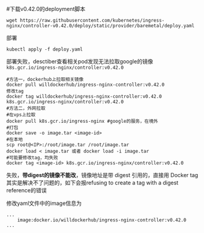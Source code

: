 #下载v0.42.0的deployment脚本
```
wget https://raw.githubusercontent.com/kubernetes/ingress-nginx/controller-v0.42.0/deploy/static/provider/baremetal/deploy.yaml
```
部署
```
kubectl apply -f deploy.yaml
```
部署失败，desctiber查看相关pod发现无法拉取google的镜像```k8s.gcr.io/ingress-nginx/controller:v0.42.0```
```
#方法一，dockerhub上拉取相关镜像
docker pull willdockerhub/ingress-nginx-controller:v0.42.0
修改tag
docker tag willdockerhub/ingress-nginx-controller:v0.42.0 k8s.gcr.io/ingress-nginx/controller:v0.42.0
#方法二，外网拉取
#在vps上拉取
docker pull k8s.gcr.io/ingress-nginx #google的服务，在境外
#打包
docker save -o image.tar <image-id>
#在本地
scp root@<IP>:/root/image.tar /root/image.tar
docker load < image.tar 或者 docker load -i image.tar
#可能要修改tag，均失败
docker tag <image-id> k8s.gcr.io/ingress-nginx/controller:v0.42.0
```
失败，**带digest的镜像不能改**，镜像地址是带 digest 引用的，直接用 Docker tag 其实是解决不了问题的，如下会报refusing to create a tag with a digest reference的错误

修改yaml文件中的image信息为
```
...
    image:docker.io/willdockerhub/ingress-nginx-controller:v0.42.0
...
```